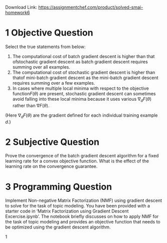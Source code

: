 Download Link: https://assignmentchef.com/product/solved-smai-homework6
<br>
<h1>1           Objective Question</h1>

Select the true statements from below:

<ol>

 <li>The computational cost of batch gradient descent is higher than that ofstochastic gradient descent as batch gradient descent requires summing over all examples.</li>

 <li>The computational cost of stochastic gradient descent is higher than thatof mini-batch gradient descent as the mini-batch gradient descent requires summing over a few examples.</li>

 <li>In cases where multiple local minima with respect to the objective function<em>F</em>(<em>θ</em>) are present, stochastic gradient descent can sometimes avoid falling into these local minima because it uses various ∇<em><sub>d</sub>F</em>(<em>θ</em>) rather than ∇<em>F</em>(<em>θ</em>).</li>

</ol>

(Here ∇<em><sub>d</sub>F</em>(<em>θ</em>) are the gradient defined for each individual training example <em>d</em>.)

<h1>2           Subjective Question</h1>

Prove the convergence of the batch gradient descent algorithm for a fixed learning rate for a convex objective function. What is the effect of the learning rate on the convergence guarantee.

<h1>3           Programming Question</h1>

Implement Non-negative Matrix Factorization (NMF) using gradient descent to solve for the task of topic modeling. You have been provided with a starter code in ‘Matrix Factorization using Gradient Descent Excercise.ipynb’. The notebook briefly discusses on how to apply NMF for the task of topic modeling and provides an objective function that needs to be optimized using the gradient descent algorithm.

1